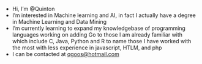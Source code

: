 - Hi, I’m @Quinton
- I’m interested in Machine learning and AI, in fact I actually have a degree in Machine Learning and Data Mining
- I’m currently learning to expand my knowledgebase of programming languages working on adding Go to those I am already familiar with which include C, Java, Python and R to name those I have worked with the most with less experience in javascript, HTLM, and php
- I can be contacted at qgoos@hotmail.com


<!---
IcedIMP/IcedIMP is a ✨ special ✨ repository because its `README.md` (this file) appears on your GitHub profile.
You can click the Preview link to take a look at your changes.
--->
